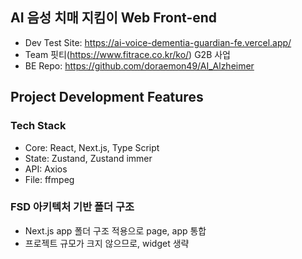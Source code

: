 ## AI 음성 치매 지킴이 Web Front-end

- Dev Test Site: https://ai-voice-dementia-guardian-fe.vercel.app/
- Team 핏티(https://www.fitrace.co.kr/ko/) G2B 사업
- BE Repo: https://github.com/doraemon49/AI_Alzheimer

## Project Development Features

### Tech Stack

- Core: React, Next.js, Type Script
- State: Zustand, Zustand immer
- API: Axios
- File: ffmpeg

### FSD 아키텍처 기반 폴더 구조

- Next.js app 폴더 구조 적용으로 page, app 통합
- 프로젝트 규모가 크지 않으므로, widget 생략
